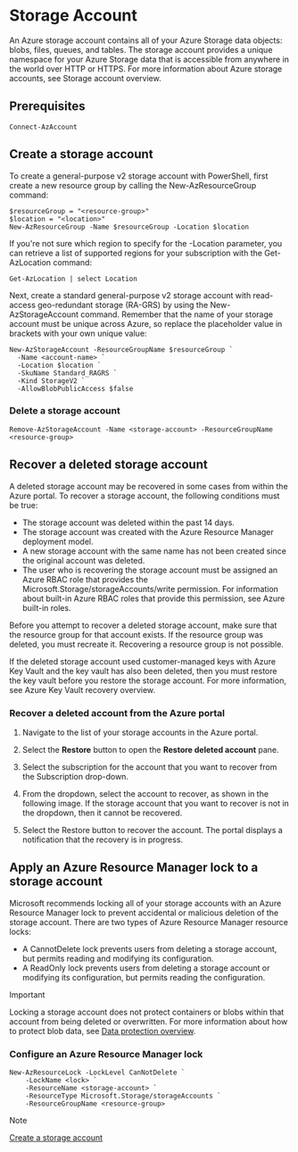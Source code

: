 # Storage Account

An Azure storage account contains all of your Azure Storage data objects: blobs, files, queues, and tables. The storage account provides a unique namespace for your Azure Storage data that is accessible from anywhere in the world over HTTP or HTTPS. For more information about Azure storage accounts, see Storage account overview.

## Prerequisites

```shell
Connect-AzAccount
```

## Create a storage account

To create a general-purpose v2 storage account with PowerShell, first create a new resource group by calling the New-AzResourceGroup command:

```shell
$resourceGroup = "<resource-group>"
$location = "<location>"
New-AzResourceGroup -Name $resourceGroup -Location $location
```

If you're not sure which region to specify for the -Location parameter, you can retrieve a list of supported regions for your subscription with the Get-AzLocation command:

```shell
Get-AzLocation | select Location
```

Next, create a standard general-purpose v2 storage account with read-access geo-redundant storage (RA-GRS) by using the New-AzStorageAccount command. Remember that the name of your storage account must be unique across Azure, so replace the placeholder value in brackets with your own unique value:

```shell
New-AzStorageAccount -ResourceGroupName $resourceGroup `
  -Name <account-name> `
  -Location $location `
  -SkuName Standard_RAGRS `
  -Kind StorageV2 `
  -AllowBlobPublicAccess $false
```

### Delete a storage account

```shell
Remove-AzStorageAccount -Name <storage-account> -ResourceGroupName <resource-group>
```

## Recover a deleted storage account

A deleted storage account may be recovered in some cases from within the Azure portal. To recover a storage account, the following conditions must be true:

- The storage account was deleted within the past 14 days.
- The storage account was created with the Azure Resource Manager deployment model.
- A new storage account with the same name has not been created since the original account was deleted.
- The user who is recovering the storage account must be assigned an Azure RBAC role that provides the Microsoft.Storage/storageAccounts/write permission. For information about built-in Azure RBAC roles that provide this permission, see Azure built-in roles.

Before you attempt to recover a deleted storage account, make sure that the resource group for that account exists. If the resource group was deleted, you must recreate it. Recovering a resource group is not possible.

If the deleted storage account used customer-managed keys with Azure Key Vault and the key vault has also been deleted, then you must restore the key vault before you restore the storage account. For more information, see Azure Key Vault recovery overview.

### Recover a deleted account from the Azure portal

1. Navigate to the list of your storage accounts in the Azure portal.

2. Select the **Restore** button to open the **Restore deleted account** pane.

3. Select the subscription for the account that you want to recover from the Subscription drop-down.

4. From the dropdown, select the account to recover, as shown in the following image. If the storage account that you want to recover is not in the dropdown, then it cannot be recovered.

5. Select the Restore button to recover the account. The portal displays a notification that the recovery is in progress.

## Apply an Azure Resource Manager lock to a storage account

Microsoft recommends locking all of your storage accounts with an Azure Resource Manager lock to prevent accidental or malicious deletion of the storage account. There are two types of Azure Resource Manager resource locks:

- A CannotDelete lock prevents users from deleting a storage account, but permits reading and modifying its configuration.
- A ReadOnly lock prevents users from deleting a storage account or modifying its configuration, but permits reading the configuration.

>[!IMPORTANT]
>Locking a storage account does not protect containers or blobs within that account from being deleted or overwritten. For more information about how to protect blob data, see [Data protection overview](https://learn.microsoft.com/en-us/azure/storage/blobs/data-protection-overview).
<!-- MD028/no-blanks-blockquote -->

### Configure an Azure Resource Manager lock

```shell
New-AzResourceLock -LockLevel CanNotDelete `
    -LockName <lock> `
    -ResourceName <storage-account> `
    -ResourceType Microsoft.Storage/storageAccounts `
    -ResourceGroupName <resource-group>
```

>[!NOTE]
>[Create a storage account](https://learn.microsoft.com/en-us/azure/storage/common/storage-account-create)
